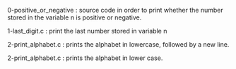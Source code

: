 0-positive_or_negative : source code in order to print whether the number stored in the variable n is positive or negative.

1-last_digit.c : print the last number stored in variable n

2-print_alphabet.c : prints the alphabet in lowercase, followed by a new line.

2-print_alphabet.c : prints the alphabet in lower case.


